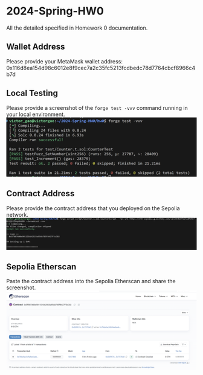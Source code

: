 # 2024-Spring-HW0

All the detailed specified in Homework 0 documentation.

## Wallet Address
Please provide your MetaMask wallet address:
0x116d8ea154d98c6012e8f9cec7a2c35fc5213fcdbedc78d7764cbcf8966c4b7d

## Local Testing
Please provide a screenshot of the `forge test -vvv` command running in your local environment.
![alt text](image.png)

## Contract Address
Please provide the contract address that you deployed on the Sepolia network.
![alt text](image-1.png)


## Sepolia Etherscan
Paste the contract address into the Sepolia Etherscan and share the screenshot.
![alt text](image-3.png)
